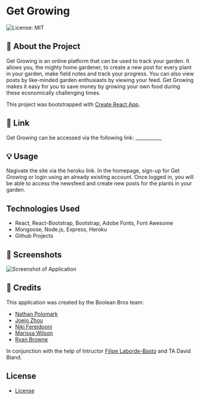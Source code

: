 # Get Growing

![License: MIT](https://img.shields.io/badge/License-MIT-yellow.svg)

## 🌱 About the Project

Get Growing is an online platform that can be used to track your garden. It allows you, the mighty home gardener, to create a new post for every plant in your garden, make field notes and track your progress. You can also view posts by like-minded garden enthusiasts by viewing your feed. Get Growing makes it easy for you to save money by growing your own food during these economically challenging times.

This project was bootstrapped with [Create React App](https://github.com/facebook/create-react-app).

## 🔗 Link

Get Growing can be accessed via the following link: ___________

## 💡 Usage

Nagivate the site via the heroku link. In the homepage, sign-up for Get Growing or login using an already existing account. Once logged in, you will be able to access the newsfeed and create new posts for the plants in your garden.

## Technologies Used
* React, React-Bootstrap, Bootstrap, Adobe Fonts, Font Awesome
* Mongoose, Node.js, Express, Heroku
* Github Projects


## 📸 Screenshots

![Screenshot of Application]()

## 🧠 Credits

This application was created by the Boolean Bros team:
* [Nathan Polomark](https://github.com/npcoding25)
* [Joejo Zhou](https://github.com/Learningitnow)
* [Niki Fereidooni](https://github.com/nfereidooni)
* [Marissa Wilson](https://github.com/marissarrwilson)
* [Ryan Browne](https://github.com/ryanbrowne360)

In conjunction with the help of Intructor [Filipe Laborde-Basto](https://github.com/c0dehot) and TA David Bland.

## License

- [License](https://choosealicense.com/licenses/mit/)